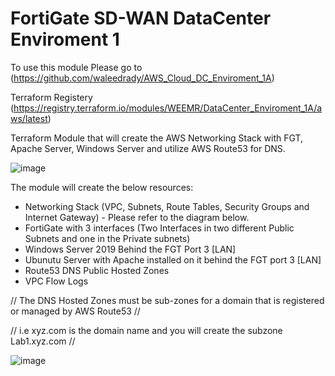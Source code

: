 # FortiGate SD-WAN DataCenter Enviroment 1

To use this module Please go to (https://github.com/waleedrady/AWS_Cloud_DC_Enviroment_1A)

Terraform Registery (https://registry.terraform.io/modules/WEEMR/DataCenter_Enviroment_1A/aws/latest)

Terraform Module that will create the AWS Networking Stack with FGT, Apache Server, Windows Server and utilize AWS Route53 for DNS.

![image](https://user-images.githubusercontent.com/83562796/141713938-71689356-9a36-4edb-abd6-b89d455280bf.png)

The module will create the below resources:

- Networking Stack (VPC, Subnets, Route Tables, Security Groups and Internet Gateway) - Please refer to the diagram below. 
- FortiGate with 3 interfaces (Two Interfaces in two different Public Subnets and one in the Private subnets)
- Windows Server 2019 Behind the FGT Port 3 [LAN]
- Ubunutu Server with Apache installed on it behind the FGT port 3 [LAN]
- Route53 DNS Public Hosted Zones
- VPC Flow Logs


// The DNS Hosted Zones must be sub-zones for a domain that is registered or managed by AWS Route53 //

// i.e xyz.com is the domain name and you will create the subzone Lab1.xyz.com // 


![image](https://user-images.githubusercontent.com/82145296/141712331-84ebcf99-1b1b-4039-9bc7-7b6bcbddd66d.png)
